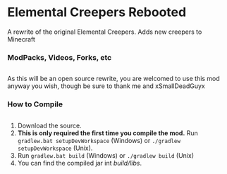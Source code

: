 Elemental Creepers Rebooted
===
A rewrite of the original Elemental Creepers. Adds new creepers to Minecraft

### ModPacks, Videos, Forks, etc
## 

As this will be an open source rewrite, you are welcomed to use this mod anyway you wish, though be sure to thank me and xSmallDeadGuyx

### How to Compile
##

1. Download the source.
2. **This is only required the first time you compile the mod.** Run `gradlew.bat setupDevWorkspace` (Windows) or `./gradlew setupDevWorkspace` (Unix).
3. Run `gradlew.bat build` (Windows) or `./gradlew build` (Unix)
4. You can find the compiled jar int *build/libs*.
